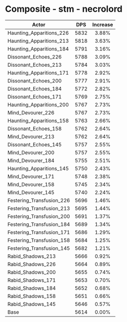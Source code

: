 # Composite - stm - necrolord
| Actor | DPS | Increase |
|---|:---:|:---:|
|Haunting_Apparitions_226|5832|3.88%|
|Haunting_Apparitions_213|5818|3.63%|
|Haunting_Apparitions_184|5791|3.16%|
|Dissonant_Echoes_226|5788|3.09%|
|Dissonant_Echoes_213|5784|3.03%|
|Haunting_Apparitions_171|5778|2.92%|
|Dissonant_Echoes_200|5777|2.91%|
|Dissonant_Echoes_184|5772|2.82%|
|Dissonant_Echoes_171|5769|2.75%|
|Haunting_Apparitions_200|5767|2.73%|
|Mind_Devourer_226|5767|2.73%|
|Haunting_Apparitions_158|5763|2.66%|
|Dissonant_Echoes_158|5762|2.64%|
|Mind_Devourer_213|5762|2.64%|
|Dissonant_Echoes_145|5757|2.55%|
|Mind_Devourer_200|5757|2.55%|
|Mind_Devourer_184|5755|2.51%|
|Haunting_Apparitions_145|5750|2.43%|
|Mind_Devourer_171|5748|2.38%|
|Mind_Devourer_158|5745|2.34%|
|Mind_Devourer_145|5740|2.24%|
|Festering_Transfusion_226|5696|1.46%|
|Festering_Transfusion_213|5695|1.44%|
|Festering_Transfusion_200|5691|1.37%|
|Festering_Transfusion_184|5689|1.34%|
|Festering_Transfusion_171|5686|1.29%|
|Festering_Transfusion_158|5684|1.25%|
|Festering_Transfusion_145|5682|1.21%|
|Rabid_Shadows_213|5666|0.92%|
|Rabid_Shadows_226|5664|0.89%|
|Rabid_Shadows_200|5655|0.74%|
|Rabid_Shadows_171|5653|0.70%|
|Rabid_Shadows_184|5652|0.68%|
|Rabid_Shadows_158|5651|0.66%|
|Rabid_Shadows_145|5646|0.57%|
|Base|5614|0.00%|
